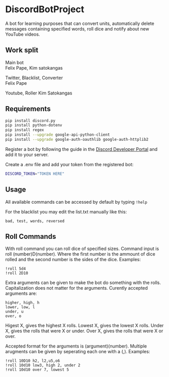 # DiscordBotProject
A bot for learning purposes that can convert units, automatically delete messages containing specified words, roll dice and notify about new YouTube videos.

## Work split

Main bot	
Felix Pape, Kim satokangas

Twitter, Blacklist, Converter	
Felix Pape

Youtube, Roller	
Kim Satokangas

## Requirements
```bash
pip install discord.py
pip install python-dotenv
pip install regex
pip install --upgrade google-api-python-client
pip install --upgrade google-auth-oauthlib google-auth-httplib2
```

Register a bot by following the guide in the [Discord Developer Portal](https://discord.com/developers/docs/getting-started) and add it to your server.

Create a .env file and add your token from the registered bot:
```bash
DISCORD_TOKEN="TOKEN HERE"
```

## Usage
All available commands can be accessed by default by typing `!help`

For the blacklist you may edit the list.txt manually like this:

```
bad, test, words, reversed
```

## Roll Commands

With roll command you can roll dice of specified sizes.
Command input is roll (number)D(number). 
Where the first number is the ammount of dice rolled and the second number is the sides of the dice.
Examples:
```
!roll 5d4
!roll 2D10
```

Extra arguments can be given to make the bot do something with the rolls.
Capitalization does not matter for the arguments.
Curently accepted arguments are:
```
higher, high, h
lower, low, l
under, u
over, o
```
Higest X, gives the highest X rolls.
Lowest X, gives the lowest X rolls.
Under X, gives the rolls that were X or under.
Over X, gives the rolls that were X or over.

Accepted format for the arguments is (argument)(number). Multiple arugments can be given by seperating each one with a (,).
Examples:

```
!roll 10D10 h2, l2,u5,o6
!roll 10d10 low3, high 2, under 2
!roll 10d10 over 7, lowest 5
```
